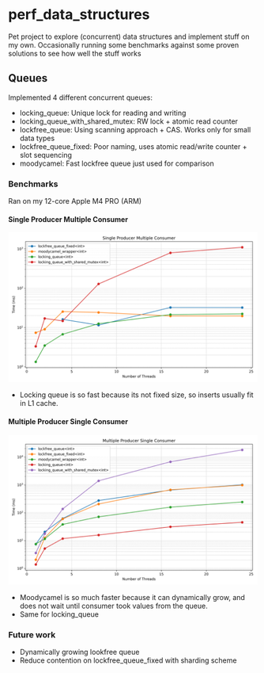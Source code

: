 # perf_data_structures
Pet project to explore (concurrent) data structures and implement stuff on my own.
Occasionally running some benchmarks against some proven solutions to see how well the stuff works


## Queues
Implemented 4 different concurrent queues:
* locking_queue: Unique lock for reading and writing
* locking_queue_with_shared_mutex: RW lock + atomic read counter
* lockfree_queue: Using scanning approach + CAS. Works only for small data types
* lockfree_queue_fixed: Poor naming, uses atomic read/write counter + slot sequencing
* moodycamel: Fast lockfree queue just used for comparison

### Benchmarks
Ran on my 12-core Apple M4 PRO (ARM)

#### Single Producer Multiple Consumer
![alt text](https://github.com/martinr0x/perf_data_structures/blob/master/benchmarks/spmc_results.png?raw=true)
* Locking queue is so fast because its not fixed size, so inserts usually fit in L1 cache.

#### Multiple Producer Single Consumer
![alt text](https://github.com/martinr0x/perf_data_structures/blob/master/benchmarks/mpsc_results.png?raw=true)
* Moodycamel is so much faster because it can dynamically grow, and does not wait until consumer took values from the queue.
* Same for locking_queue

### Future work
* Dynamically growing lookfree queue
* Reduce contention on lockfree_queue_fixed with sharding scheme




